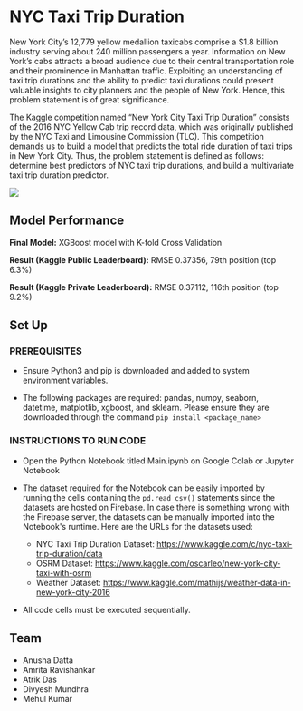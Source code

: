 
# NYC Taxi Trip Duration

New York City’s 12,779 yellow medallion taxicabs comprise a $1.8 billion industry serving about 240 million passengers a year. Information on New York’s cabs attracts a broad audience due to their central transportation role and their prominence in Manhattan traffic. Exploiting an understanding of taxi trip durations and the ability to predict taxi durations could present valuable insights to city planners and the people of New York. Hence, this problem statement is of great significance. 

The Kaggle competition named “New York City Taxi Trip Duration” consists of the 2016 NYC Yellow Cab trip record data, which was originally published by the NYC Taxi and Limousine Commission (TLC). This competition demands us to build a model that predicts the total ride duration of taxi trips in New York City. Thus, the problem statement is defined as follows: determine best predictors of NYC taxi trip durations, and build a multivariate taxi trip duration predictor.

<img src="assets/nyc-taxi.jpeg">

## Model Performance 
__Final Model:__ XGBoost model with K-fold Cross Validation 

__Result (Kaggle Public Leaderboard):__ RMSE 0.37356, 79th position (top 6.3%)

__Result (Kaggle Private Leaderboard):__ RMSE 0.37112, 116th position (top 9.2%)

## Set Up

### PREREQUISITES

* Ensure Python3 and pip is downloaded and added to system environment variables.

* The following packages are required: pandas, numpy, seaborn, datetime, matplotlib, xgboost, and sklearn. Please ensure they are downloaded through the command ```pip install <package_name>```


### INSTRUCTIONS TO RUN CODE

* Open the Python Notebook titled Main.ipynb on Google Colab or Jupyter Notebook

* The dataset required for the Notebook can be easily imported by running the cells containing the ```pd.read_csv()``` statements since the datasets are hosted on Firebase. In case there is something wrong with the Firebase server, the datasets can be manually imported into the Notebook's runtime. Here are the URLs for the datasets used:

  * NYC Taxi Trip Duration Dataset: https://www.kaggle.com/c/nyc-taxi-trip-duration/data
  * OSRM Dataset: https://www.kaggle.com/oscarleo/new-york-city-taxi-with-osrm
  * Weather Dataset: https://www.kaggle.com/mathijs/weather-data-in-new-york-city-2016

* All code cells must be executed sequentially. 

## Team
* Anusha Datta
* Amrita Ravishankar
* Atrik Das
* Divyesh Mundhra
* Mehul Kumar
